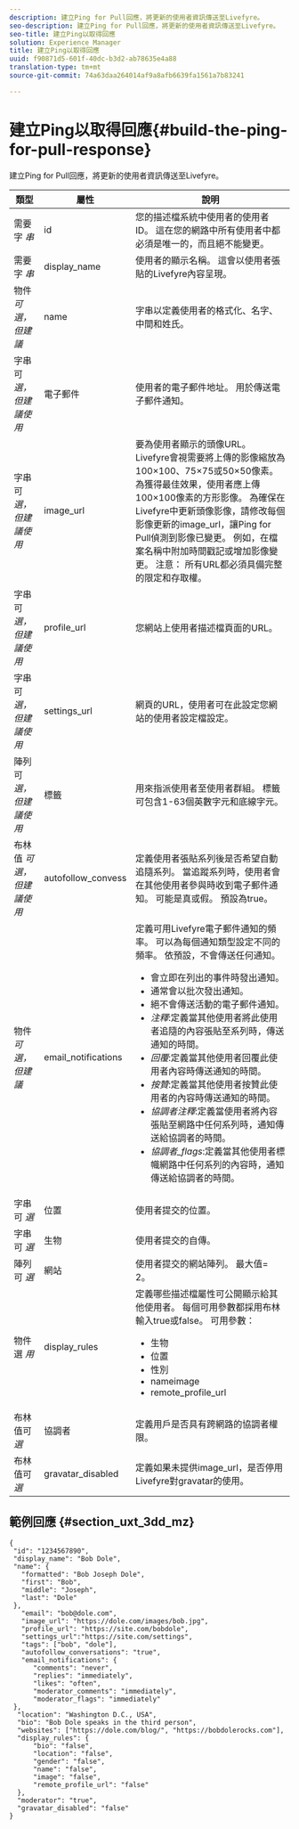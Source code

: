 ```yaml
---
description: 建立Ping for Pull回應，將更新的使用者資訊傳送至Livefyre。
seo-description: 建立Ping for Pull回應，將更新的使用者資訊傳送至Livefyre。
seo-title: 建立Ping以取得回應
solution: Experience Manager
title: 建立Ping以取得回應
uuid: f90871d5-601f-40dc-b3d2-ab78635e4a88
translation-type: tm+mt
source-git-commit: 74a63daa264014af9a8afb6639fa1561a7b83241

---
```



# 建立Ping以取得回應{#build-the-ping-for-pull-response}

建立Ping for Pull回應，將更新的使用者資訊傳送至Livefyre。

| 類型 | 屬性 | 說明 |
|--- |--- |--- |
| 需要字 *串* | id | 您的描述檔系統中使用者的使用者ID。 這在您的網路中所有使用者中都必須是唯一的，而且絕不能變更。 |
| 需要字 *串* | display_name | 使用者的顯示名稱。 這會以使用者張貼的Livefyre內容呈現。 |
| 物件 *可選，但建議* | name | 字串以定義使用者的格式化、名字、中間和姓氏。 |
| 字串可 *選，但建議使用* | 電子郵件 | 使用者的電子郵件地址。 用於傳送電子郵件通知。 |
| 字串可 *選，但建議使用* | image_url | 要為使用者顯示的頭像URL。 Livefyre會視需要將上傳的影像縮放為100×100、75×75或50×50像素。 為獲得最佳效果，使用者應上傳100×100像素的方形影像。 為確保在Livefyre中更新頭像影像，請修改每個影像更新的image_url，讓Ping for Pull偵測到影像已變更。 例如，在檔案名稱中附加時間戳記或增加影像變更。 注意： 所有URL都必須具備完整的限定和存取權。 |
| 字串可 *選，但建議使用* | profile_url | 您網站上使用者描述檔頁面的URL。 |
| 字串可 *選，但建議使用* | settings_url | 網頁的URL，使用者可在此設定您網站的使用者設定檔設定。 |
| 陣列可 *選，但建議使用* | 標籤 | 用來指派使用者至使用者群組。 標籤可包含1-63個英數字元和底線字元。 |
| 布林值 *可選，但建議使用* | autofollow_convess | 定義使用者張貼系列後是否希望自動追隨系列。 當追蹤系列時，使用者會在其他使用者參與時收到電子郵件通知。 可能是真或假。 預設為true。 |
| 物件 *可選，但建議* | email_notifications | 定義可用Livefyre電子郵件通知的頻率。 可以為每個通知類型設定不同的頻率。 依預設，不會傳送任何通知。 <br><ul><li> 會立即在列出的事件時發出通知。 </li><li>通常會以批次發出通知。 </li><li> 絕不會傳送活動的電子郵件通知。 </li><li>*注釋*:定義當其他使用者將此使用者追隨的內容張貼至系列時，傳送通知的時間。 </li><li>*回覆*:定義當其他使用者回覆此使用者內容時傳送通知的時間。</li><li>*按贊*:定義當其他使用者按贊此使用者的內容時傳送通知的時間。</li><li>*協調者注釋*:定義當使用者將內容張貼至網路中任何系列時，通知傳送給協調者的時間。</li><li>*協調者_flags*:定義當其他使用者標幟網路中任何系列的內容時，通知傳送給協調者的時間。</li></ul> |
| 字串可 *選* | 位置 | 使用者提交的位置。 |
| 字串可 *選* | 生物 | 使用者提交的自傳。 |
| 陣列可 *選* | 網站 | 使用者提交的網站陣列。 最大值= 2。 |
| 物件選 *用* | display_rules | 定義哪些描述檔屬性可公開顯示給其他使用者。 每個可用參數都採用布林輸入true或false。 可用參數：  <br><ul><li>生物 </li><li> 位置</li><li>  性別 </li><li>nameimage </li><li> remote_profile_url</li></ul> |
| 布林值可 *選* | 協調者 | 定義用戶是否具有跨網路的協調者權限。 |
| 布林值可 *選* | gravatar_disabled | 定義如果未提供image_url，是否停用Livefyre對gravatar的使用。 |

## 範例回應 {#section_uxt_3dd_mz}

```
{
 "id": "1234567890",
 "display_name": "Bob Dole",
 "name": {
   "formatted": "Bob Joseph Dole",
   "first": "Bob",
   "middle": "Joseph",
   "last": "Dole"
 },
   "email": "bob@dole.com",
   "image_url": "https://dole.com/images/bob.jpg",
   "profile_url": "https://site.com/bobdole",
   "settings_url":"https://site.com/settings",
   "tags": ["bob", "dole"],
   "autofollow_conversations": "true",
   "email_notifications": {
      "comments": "never",
      "replies": "immediately",
      "likes": "often",
      "moderator_comments": "immediately",
      "moderator_flags": "immediately" 
 },
  "location": "Washington D.C., USA",
  "bio": "Bob Dole speaks in the third person",
  "websites": ["https://dole.com/blog/", "https://bobdolerocks.com"],
  "display_rules": {
      "bio": "false",
      "location": "false",
      "gender": "false",
      "name": "false",
      "image": "false",
      "remote_profile_url": "false"
  },
  "moderator": "true",
  "gravatar_disabled": "false"
}
```
